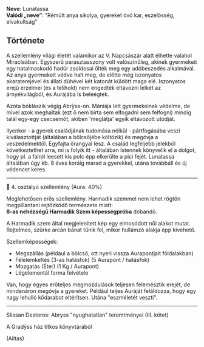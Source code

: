 **Neve**: Lunatassa\
**Valódi „neve”**: "Rémült anya sikolya, gyereket óvó kar, eszelősség, elvakultság"

## Története

A szellemlény világi életét valamikor az V. Napcsászár alatt élhette valahol Miracleában. Egyszerű parasztasszony volt valószínűleg, akinek gyermekeit egy hatalmaskodó hadúr zsoldosai ölték meg egy adóbeszedés alkalmával. Az anya gyermekeit védve halt meg, de előtte még iszonyatos akaraterejével és állati dühével két katonát küldött maga elé. Iszonyatos erejű érzelmei (és a telihold) nem engedték eltávozni lelkét az árnyékvilágból, és Aurájába is beleégtek.

Azóta bóklászik végig Abrÿss-on. Mániája lett gyermekeinek védelme, de mivel azok meghaltak (ezt ő nem bírta sem elfogadni sem felfogni) mindig talál egy-egy csecsemőt, akiben 'meglátja' egyik eltávozott utódját.  

Ilyenkor - a gyerek családjának tudomása nélkül - pártfogásába veszi kiválasztottját (általában a bölcsőjébe költözik) és megóvja a veszedelmektől. Egyfajta őrangyal lesz. A család legfeljebb jelekből következtethet arra, mi is folyik itt - általában Istennek könyvelik el a dolgot, hogy pl. a falról leesett kis polc épp elkerülte a pici fejét. Lunatassa általában úgy kb. 8 éves koráig marad a gyerekkel, utána továbbáll és új védencet keres.

---

👻 4. osztályú szellemlény (Aura: 40%)

Meglehetősen erős szellemlény. Harmadik szemmel nem lehet rögtön megpillantani rejtőzködő természete miatt:\
**8-as nehézségű Harmadik Szem képességpróba** dobandó.

A Harmadik szem által megjelenített kép egy elmosódott női alakot mutat. Rejtelmes, szürke arcán bánat tűnik fel, mikor hullámzó alakja épp kivehető.

Szellemképességek:
- Megszállás (például a bölcső, ott nyeri vissza Aurapontjait földalakban)
- Félelemkeltés (3-as hatásfok) (5 Aurapont / hatásfok)
- Mozgatás (Éter) (1 Kg / Aurapont)
- Légelementál forma felvétele

Van, hogy egyes erőteljes megmozdulások teljesen felemésztik erejét, de mindenáron megóvja a gyereket. Például teljes Auráját feláldozza, hogy egy nagy lehulló kődarabot eltérítsen. Utána "eszméletét veszti".

---

Slissan Destoros: Abryss "nyughatatlan" teremtményei (III. kötet)

A Gradÿss ház titkos könyvtárából

(Ailtas)
